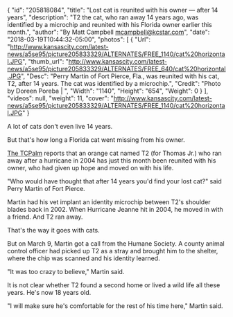 {
  "id": "205818084",
  "title": "Lost cat is reunited with his owner — after 14 years",
  "description": "T2 the cat, who ran away 14 years ago, was identified by a microchip and reunited with his Florida owner earlier this month.",
  "author": "By Matt Campbell mcampbell@kcstar.com",
  "date": "2018-03-19T10:44:32-05:00",
  "photos": [
    {
      "Url": "http://www.kansascity.com/latest-news/a5se95/picture205833329/ALTERNATES/FREE_1140/cat%20horizontal.JPG",
      "thumb_url": "http://www.kansascity.com/latest-news/a5se95/picture205833329/ALTERNATES/FREE_640/cat%20horizontal.JPG",
      "Desc": "Perry Martin of Fort Pierce, Fla., was reunited with his cat, T2, after 14 years. The cat was identified by a microchip.",
      "Credit": "Photo by Doreen Poreba | ",
      "Width": "1140",
      "Height": "654",
      "Weight": 0
    }
  ],
  "videos": null,
  "weight": 11,
  "cover": "http://www.kansascity.com/latest-news/a5se95/picture205833329/ALTERNATES/FREE_1140/cat%20horizontal.JPG"
}

<p>A lot of cats don't even live 14 years. </p><p>But that's how long a Florida cat went missing from his owner.</p><p><a href="https://www.tcpalm.com/story/news/local/martin-county/2018/03/16/cat-missing-14-years-reunited-owner-humane-society-treasure-coast/421388002/" target="_self">The TCPalm</a> reports that an orange cat named T2 (for Thomas Jr.) who ran away after a hurricane in 2004 has just this month been reunited with his owner, who had given up hope and moved on with his life.</p><p>"Who would have thought that after 14 years you'd find your lost cat?" said Perry Martin of Fort Pierce.<br /></p><p>Martin had his vet implant an identity microchip between T2's shoulder blades back in 2002. When Hurricane Jeanne hit in 2004, he moved in with a friend. And T2 ran away.</p><p>That's the way it goes with cats.<br /></p><p>But on March 9, Martin got a call from the Humane Society. A county animal control officer had picked up T2 as a stray and brought him to the shelter, where the chip was scanned and his identity learned.</p><p>"It was too crazy to believe," Martin said.</p><p>It is not clear whether T2 found a second home or lived a wild life all these years. He's now 18 years old.</p><p>"I will make sure he's comfortable for the rest of his time here," Martin said.<br /></p>

